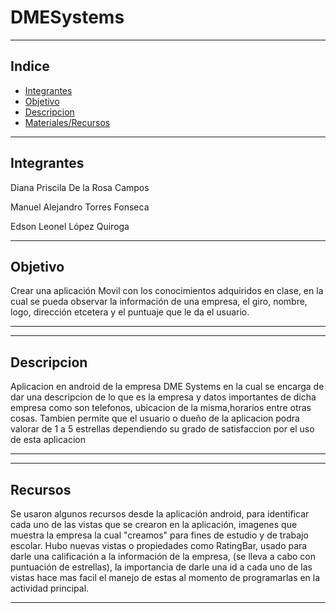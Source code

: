 # DMESystems
***
## Indice
+ [Integrantes](#integrantes)
+ [Objetivo](#Objetivo)
+ [Descripcion](#descripcion)
+ [Materiales/Recursos](#Recursos)

***
## Integrantes
Diana Priscila De la Rosa Campos

Manuel Alejandro Torres Fonseca 

Edson Leonel López Quiroga

***
## Objetivo
Crear una aplicación Movil con los conocimientos adquiridos en clase, en la cual se pueda observar la información de una empresa, el giro, nombre, logo, dirección etcetera y el puntuaje que le da el usuario.
***

***
## Descripcion
Aplicacion en android de la empresa DME Systems en la cual se encarga de dar una descripcion de lo que es la empresa y datos importantes de dicha empresa como son telefonos, ubicacion de la misma,horarios entre otras cosas. Tambien permite que el usuario o dueño de la aplicacion podra valorar de 1 a 5 estrellas dependiendo su grado de satisfaccion por el uso de esta aplicacion
***

***
## Recursos
Se usaron algunos recursos desde la aplicación android, para identificar cada uno de las vistas que se crearon en la aplicación, imagenes que muestra la empresa la cual "creamos" para fines de estudio y de trabajo escolar. Hubo nuevas vistas o propiedades como RatingBar, usado para darle una calificación a la información de la empresa, (se lleva a cabo con puntuación de estrellas), la importancia de darle una id a cada uno de las vistas hace mas facil el manejo de estas al momento de programarlas en la actividad principal.
***



